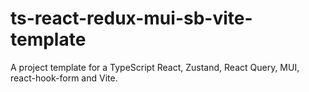 # ts-react-redux-mui-sb-vite-template

A project template for a TypeScript React, Zustand, React Query, MUI, react-hook-form and Vite.
